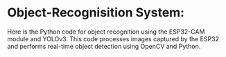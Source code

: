 # Object-Recognisition System:
Here is the Python code for object recognition using the ESP32-CAM module and YOLOv3. This code processes images captured by the ESP32 and performs real-time object detection using OpenCV and Python.

